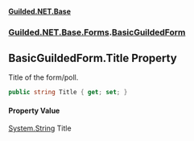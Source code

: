 
#### [Guilded.NET.Base](index 'index')
### [Guilded.NET.Base.Forms](index#Guilded_NET_Base_Forms 'Guilded.NET.Base.Forms').[BasicGuildedForm](BasicGuildedForm 'Guilded.NET.Base.Forms.BasicGuildedForm')
## BasicGuildedForm.Title Property
Title of the form/poll.  
```csharp
public string Title { get; set; }
```

#### Property Value
[System.String](https://docs.microsoft.com/en-us/dotnet/api/System.String 'System.String')
Title
